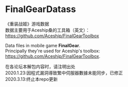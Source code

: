 # FinalGearDatass
《重装战姬》游戏数据<br/>
数据主要用于Aceship桑的工具箱（英文）：https://github.com/Aceship/FinalGearToolbox

Data files in mobile game **FinalGear**.<br/>
Principally they're used for Aceship's toolbox: https://github.com/Aceship/FinalGearToolbox.

在各论坛本解包内容时，请注明出处
<br/>
2020.1.23:因程式漏洞導致繁中伺服器數據未能同步，已修正
<br/>
2020.3.13:终止本repo更新

